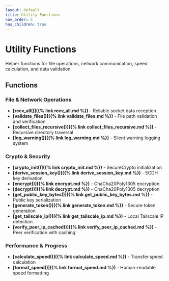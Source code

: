 ```yaml
---
layout: default
title: Utility Functions
nav_order: 4
has_children: true
---
```


# Utility Functions

Helper functions for file operations, network communication, speed calculation, and data validation.

## Functions

### File & Network Operations
- **[recv_all()]({% link recv_all.md %})** - Reliable socket data reception
- **[validate_files()]({% link validate_files.md %})** - File path validation and verification
- **[collect_files_recursive()]({% link collect_files_recursive.md %})** - Recursive directory traversal
- **[log_warning()]({% link log_warning.md %})** - Silent warning logging system

### Crypto & Security
- **[crypto_init()]({% link crypto_init.md %})** - SecureCrypto initialization
- **[derive_session_key()]({% link derive_session_key.md %})** - ECDH key derivation
- **[encrypt()]({% link encrypt.md %})** - ChaCha20Poly1305 encryption
- **[decrypt()]({% link decrypt.md %})** - ChaCha20Poly1305 decryption
- **[get_public_key_bytes()]({% link get_public_key_bytes.md %})** - Public key serialization
- **[generate_token()]({% link generate_token.md %})** - Secure token generation
- **[get_tailscale_ip()]({% link get_tailscale_ip.md %})** - Local Tailscale IP detection
- **[verify_peer_ip_cached()]({% link verify_peer_ip_cached.md %})** - Peer verification with caching

### Performance & Progress
- **[calculate_speed()]({% link calculate_speed.md %})** - Transfer speed calculation
- **[format_speed()]({% link format_speed.md %})** - Human-readable speed formatting
